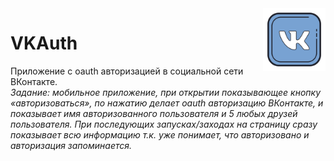 <img src="https://github.com/NoDopezzz/VKAuth/blob/master/images/icon.png" height="100" width="100" align="right">

# VKAuth
Приложение с oauth авторизацией в социальной сети ВКонтакте.<br>
<i>Задание: мобильное приложение, при открытии показывающее кнопку «авторизоваться», по нажатию делает oauth авторизацию ВКонтакте, и показывает имя авторизованного пользователя и 5 любых друзей пользователя. При последующих запусках/заходах на страницу сразу показывает всю информацию т.к. уже понимает, что авторизовано и авторизация запоминается.</i>
